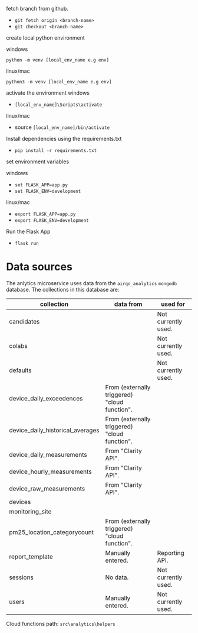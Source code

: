 fetch branch from github.
- `git fetch origin <branch-name>`
- `git checkout <branch-name>`

create local python environment

windows

`python -m venv [local_env_name e.g env]`

linux/mac

`python3 -m venv [local_env_name e.g env]`

activate the environment
windows
- `[local_env_name]\Scripts\activate`

linux/mac
- source `[local_env_name]/bin/activate`

Install dependencies using the requirements.txt
- `pip install -r requirements.txt`

set environment variables

windows
- `set FLASK_APP=app.py`
- `set FLASK_ENV=development`

linux/mac
- `export FLASK_APP=app.py`
- `export FLASK_ENV=development`


Run the Flask App
- `flask run`

# Data sources

The anlytics microservice uses data from the `airqo_analytics` `mongodb` database. The collections in this database are:

| collection | data from | used for |
| --- | --- | --- |
| candidates | | Not currently used. |
| colabs | | Not currently used. |
| defaults | | Not currently used. |
| device_daily_exceedences | From (externally triggered) "cloud function". | |
| device_daily_historical_averages | From (externally triggered) "cloud function". | |
| device_daily_measurements | From "Clarity API". | |
| device_hourly_measurements | From "Clarity API". | |
| device_raw_measurements | From "Clarity API". | |
| devices | | |
| monitoring_site | | |
| pm25_location_categorycount | From (externally triggered) "cloud function". | |
| report_template | Manually entered. | Reporting API. |
| sessions | No data. | Not currently used. |
| users | Manually entered. | Not currently used. |

Cloud functions path: `src\analytics\helpers`